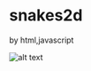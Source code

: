 # snakes2d
by html,javascript

![alt text](https://github.com/blackcrabb/snakes2d/blob/master/Annotation%202020-04-30%20160337.jpg "2d")


